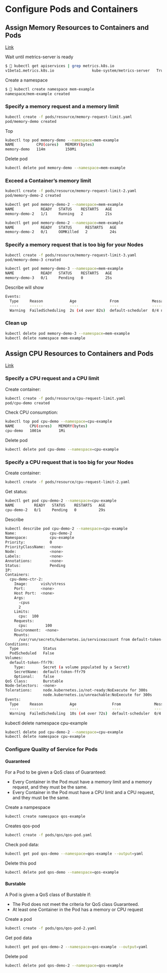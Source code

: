 # Configure Pods and Containers

## Assign Memory Resources to Containers and Pods

[Link](https://kubernetes.io/docs/tasks/configure-pod-container/assign-memory-resource/)

Wait until metrics-server is ready
```bash
$  kubectl get apiservices | grep metrics.k8s.io
v1beta1.metrics.k8s.io                 kube-system/metrics-server   True        2m
```

Create a namespace
```bash
$  kubectl create namespace mem-example
namespace/mem-example created
```

### Specify a memory request and a memory limit

```bash
kubectl create -f pods/resource/memory-request-limit.yaml
pod/memory-demo created
```

Top
```bash
kubectl top pod memory-demo --namespace=mem-example
NAME          CPU(cores)   MEMORY(bytes)
memory-demo   114m         150Mi
```

Delete pod
```bash
kubectl delete pod memory-demo --namespace=mem-example
```

### Exceed a Container’s memory limit

```bash
kubectl create -f pods/resource/memory-request-limit-2.yaml
pod/memory-demo-2 created

kubectl get pod memory-demo-2 --namespace=mem-example
NAME            READY   STATUS    RESTARTS   AGE
memory-demo-2   1/1     Running   2          21s

kubectl get pod memory-demo-2 --namespace=mem-example
NAME            READY   STATUS      RESTARTS   AGE
memory-demo-2   0/1     OOMKilled   2          24s
```

### Specify a memory request that is too big for your Nodes
```bash
kubectl create -f pods/resource/memory-request-limit-3.yaml
pod/memory-demo-3 created

kubectl get pod memory-demo-3 --namespace=mem-example
NAME            READY   STATUS    RESTARTS   AGE
memory-demo-3   0/1     Pending   0          25s
```

Describe will show
```bash
Events:
  Type     Reason            Age               From               Message
  ----     ------            ----              ----               -------
  Warning  FailedScheduling  2s (x4 over 82s)  default-scheduler  0/4 nodes are available: 1 node(s) were unschedulable, 3 Insufficient memory.
```
### Clean up
```bash
kubectl delete pod memory-demo-3 --namespace=mem-example
kubectl delete namespace mem-example
```

## Assign CPU Resources to Containers and Pods

[Link](https://kubernetes.io/docs/tasks/configure-pod-container/assign-cpu-resource/)

### Specify a CPU request and a CPU limit

Create container:
```bash
kubectl create -f pods/resource/cpu-request-limit.yaml
pod/cpu-demo created
```

Check CPU consumption:
```bash
kubectl top pod cpu-demo --namespace=cpu-example
NAME       CPU(cores)   MEMORY(bytes)
cpu-demo   1001m        1Mi
```

Delete pod
```bash
kubectl delete pod cpu-demo --namespace=cpu-example
```

### Specify a CPU request that is too big for your Nodes

Create container:
```bash
kubectl create -f pods/resource/cpu-request-limit-2.yaml
```

Get status:
```bash
kubectl get pod cpu-demo-2 --namespace=cpu-example
NAME         READY   STATUS    RESTARTS   AGE
cpu-demo-2   0/1     Pending   0          29s
```

Describe
```bash
kubectl describe pod cpu-demo-2 --namespace=cpu-example
Name:               cpu-demo-2
Namespace:          cpu-example
Priority:           0
PriorityClassName:  <none>
Node:               <none>
Labels:             <none>
Annotations:        <none>
Status:             Pending
IP:
Containers:
  cpu-demo-ctr-2:
    Image:      vish/stress
    Port:       <none>
    Host Port:  <none>
    Args:
      -cpus
      2
    Limits:
      cpu:  100
    Requests:
      cpu:        100
    Environment:  <none>
    Mounts:
      /var/run/secrets/kubernetes.io/serviceaccount from default-token-ffr79 (ro)
Conditions:
  Type           Status
  PodScheduled   False
Volumes:
  default-token-ffr79:
    Type:        Secret (a volume populated by a Secret)
    SecretName:  default-token-ffr79
    Optional:    false
QoS Class:       Burstable
Node-Selectors:  <none>
Tolerations:     node.kubernetes.io/not-ready:NoExecute for 300s
                 node.kubernetes.io/unreachable:NoExecute for 300s
Events:
  Type     Reason            Age                From               Message
  ----     ------            ----               ----               -------
  Warning  FailedScheduling  10s (x4 over 72s)  default-scheduler  0/4 nodes are available: 1 node(s) were unschedulable, 3 Insufficient cpu.
```

kubectl delete namespace cpu-example
```bash
kubectl delete pod cpu-demo-2 --namespace=cpu-example
kubectl delete namespace cpu-example
```

### Configure Quality of Service for Pods

#### Guaranteed

For a Pod to be given a QoS class of Guaranteed:

* Every Container in the Pod must have a memory limit and a memory request, and they must be the same.
* Every Container in the Pod must have a CPU limit and a CPU request, and they must be the same.

Create a nampespace
```bash
kubectl create namespace qos-example
```

Creates qos-pod
```bash
kubectl create -f pods/qos/qos-pod.yaml
```

Check pod data:
```bash
kubectl get pod qos-demo --namespace=qos-example --output=yaml
```

Delete this pod
```bash
kubectl delete pod qos-demo --namespace=qos-example
```

#### Burstable

A Pod is given a QoS class of Burstable if:

* The Pod does not meet the criteria for QoS class Guaranteed.
* At least one Container in the Pod has a memory or CPU request

Create a pod
```bash
kubectl create -f pods/qos/qos-pod-2.yaml
```

Get pod data
```bash
kubectl get pod qos-demo-2 --namespace=qos-example --output=yaml
```

Delete pod
```bash
kubectl delete pod qos-demo-2 --namespace=qos-example
```

```bash
```

```bash
```

```bash
```

```bash
```

```bash
```

```bash
```

```bash
```

```bash
```

```bash
```

```bash
```

```bash
```

```bash
```

```bash
```

```bash
```

```bash
```

```bash
```

```bash
```

```bash
```

```bash
```
